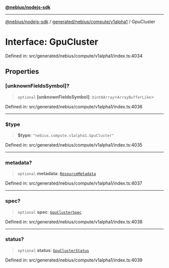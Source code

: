 [**@nebius/nodejs-sdk**](../../../../../README.md)

***

[@nebius/nodejs-sdk](../../../../../README.md) / [generated/nebius/compute/v1alpha1](../README.md) / GpuCluster

# Interface: GpuCluster

Defined in: src/generated/nebius/compute/v1alpha1/index.ts:4034

## Properties

### \[unknownFieldsSymbol\]?

> `optional` **\[unknownFieldsSymbol\]**: `Uint8Array`\<`ArrayBufferLike`\>

Defined in: src/generated/nebius/compute/v1alpha1/index.ts:4036

***

### $type

> **$type**: `"nebius.compute.v1alpha1.GpuCluster"`

Defined in: src/generated/nebius/compute/v1alpha1/index.ts:4035

***

### metadata?

> `optional` **metadata**: [`ResourceMetadata`](../../../common/v1/interfaces/ResourceMetadata.md)

Defined in: src/generated/nebius/compute/v1alpha1/index.ts:4037

***

### spec?

> `optional` **spec**: [`GpuClusterSpec`](GpuClusterSpec.md)

Defined in: src/generated/nebius/compute/v1alpha1/index.ts:4038

***

### status?

> `optional` **status**: [`GpuClusterStatus`](GpuClusterStatus.md)

Defined in: src/generated/nebius/compute/v1alpha1/index.ts:4039
